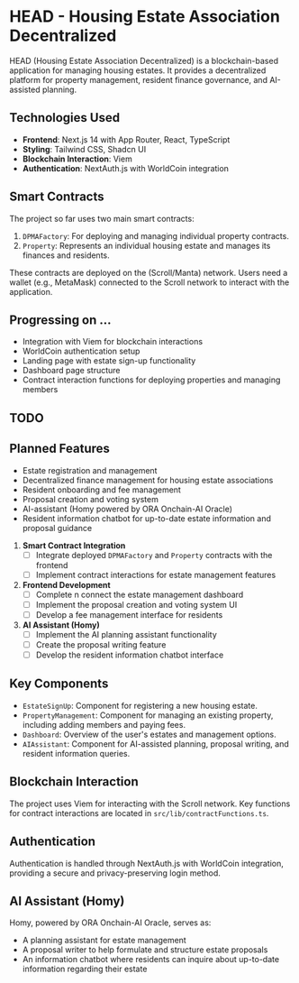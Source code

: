 # HEAD - Housing Estate Association Decentralized

HEAD (Housing Estate Association Decentralized) is a blockchain-based application for managing housing estates. It provides a decentralized platform for property management, resident finance governance, and AI-assisted planning.

## Technologies Used

- **Frontend**: Next.js 14 with App Router, React, TypeScript
- **Styling**: Tailwind CSS, Shadcn UI
- **Blockchain Interaction**: Viem
- **Authentication**: NextAuth.js with WorldCoin integration

## Smart Contracts

The project so far uses two main smart contracts:

1. `DPMAFactory`: For deploying and managing individual property contracts.
2. `Property`: Represents an individual housing estate and manages its finances and residents.

These contracts are deployed on the (Scroll/Manta) network. Users need a wallet (e.g., MetaMask) connected to the Scroll network to interact with the application.

## Progressing on ...

- Integration with Viem for blockchain interactions
- WorldCoin authentication setup
- Landing page with estate sign-up functionality
- Dashboard page structure
- Contract interaction functions for deploying properties and managing members

## TODO

## Planned Features

- Estate registration and management
- Decentralized finance management for housing estate associations
- Resident onboarding and fee management
- Proposal creation and voting system
- AI-assistant (Homy powered by ORA Onchain-AI Oracle)
- Resident information chatbot for up-to-date estate information and proposal guidance

1. **Smart Contract Integration**
   - [ ] Integrate deployed `DPMAFactory` and `Property` contracts with the frontend
   - [ ] Implement contract interactions for estate management features

2. **Frontend Development**
   - [ ] Complete n connect the estate management dashboard
   - [ ] Implement the proposal creation and voting system UI
   - [ ] Develop a fee management interface for residents

3. **AI Assistant (Homy)**
   - [ ] Implement the AI planning assistant functionality
   - [ ] Create the proposal writing feature
   - [ ] Develop the resident information chatbot interface

## Key Components

- `EstateSignUp`: Component for registering a new housing estate.
- `PropertyManagement`: Component for managing an existing property, including adding members and paying fees.
- `Dashboard`: Overview of the user's estates and management options.
- `AIAssistant`: Component for AI-assisted planning, proposal writing, and resident information queries.

## Blockchain Interaction

The project uses Viem for interacting with the Scroll network. Key functions for contract interactions are located in `src/lib/contractFunctions.ts`.

## Authentication

Authentication is handled through NextAuth.js with WorldCoin integration, providing a secure and privacy-preserving login method.

## AI Assistant (Homy)

Homy, powered by ORA Onchain-AI Oracle, serves as:
- A planning assistant for estate management
- A proposal writer to help formulate and structure estate proposals
- An information chatbot where residents can inquire about up-to-date information regarding their estate

